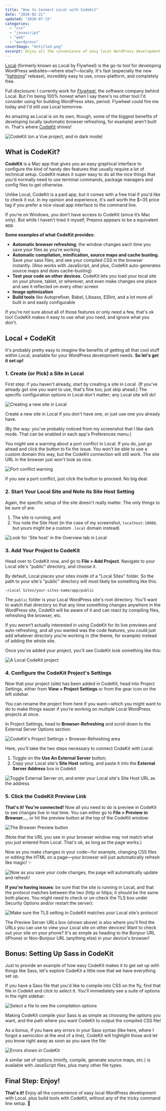 ```yaml
---
title: "How to Connect Local with CodeKit"
date: "2020-02-21"
updated: "2020-07-15"
categories: 
  - "css"
  - "javascript"
  - "web"
  - "wordpress"
coverImage: "Untitled.png"
excerpt: Enjoy all the convenience of easy local WordPress development with Local, plus build tools with CodeKit, without any of the tricky command line setup.
---
```

<script>
  
  import Callout from '$lib/components/Callout.svelte'
  import SideNote from '$lib/components/SideNote.svelte'
</script>

[Local](https://localwp.com/) (formerly known as Local by Flywheel) is the go-to tool for developing WordPress websites—where else?—locally. It's fast (especially the new "[lightning](https://localwp.com/community/t/local-5-2-3/16870)" release), incredibly easy to use, cross-platform, and completely free.

Full disclosure: I currently work for [Flywheel](https://getflywheel.com/), the software company behind Local. But I'm being 100% honest when I say there's no other tool I'd consider using for building WordPress sites, period. Flywheel could fire me today and I'd still use Local tomorrow.

As amazing as Local is on its own, though, some of the biggest benefits of developing locally (automatic browser refreshing, for example) aren't built in. That's where [CodeKit](https://codekitapp.com/) shines!

![CodeKit (on a Vue project, and in dark mode)](/images/post_images/codekit-window.png)



## What is CodeKit?

**CodeKit** is a Mac app that gives you an easy graphical interface to configure the kind of handy dev features that usually require a lot of technical setup. CodeKit makes it super easy to do all the nice things that you'd normally need to use terminal commands, package managers and config files to get otherwise.

Unlike Local, CodeKit is a paid app, but it comes with a free trial if you'd like to check it out. In my opinion and experience, it's _well_ worth the $~35 price tag if you prefer a nice visual app interface to the command line.

<SideNote>If you’re on Windows, you don’t have access to CodeKit (since it’s Mac only). But while I haven’t tried it myself, Prepros appears to be a equivalent app.</SideNote>

**Some examples of what CodeKit provides:**

- **Automatic browser refreshing**; the window changes each time you save your files as you're working
- **Automatic compilation, minification, source maps and cache busting.** Save your sass files, and see your compiled CSS in the browser instantly. (Also works with JavaScript, and plus, CodeKit auto-generates source maps and does cache-busting)
- **Test your code on other devices.** CodeKit lets you load your local site on your phone, tablet, or wherever, and even make changes one place and see it reflected on every other screen
- **Image optimization**
- **Build tools** like Autoprefixer, Babel, Libsass, ESlint, and a lot more all built in and easily configurable

If you're not sure about all of those features or only need a few, that's ok too! CodeKit makes it easy to use what you need, and ignore what you don't.


## Local + CodeKit

It's probably pretty easy to imagine the benefits of getting all that cool stuff within Local, available for your WordPress development needs. **So let's get it set up!**


### 1\. Create (or Pick) a Site in Local

First step: if you haven't already, start by creating a site in Local. (If you've already got one you want to use, that's fine too; just skip ahead.) The specific configuration options in Local don't matter; any Local site will do!

![Creating a new site in Local](/images/post_images/local-new-site-setup.png)

Create a new site in Local if you don't have one, or just use one you already have.

(By the way: you've probably noticed from my screenshot that I like dark mode. That can be enabled in each app's Preferences menu.)

You _might_ see a warning about a port conflict in Local. If you do, just go ahead and click the button to fix the issue. You won't be able to use a custom domain this way, but the CodeKit connection will still work. The site URL in the browser just won't look as nice.

![Port conflict warning](/images/post_images/port-conflict.png)

If you see a port conflict, just click the button to proceed. No big deal.


### 2\. Start Your Local Site and Note its Site Host Setting

Again, the specific setup of the site doesn't really matter. The only things to be sure of are:

1. The site is running; and
2. You note the Site Host (in the case of my screenshot, `localhost:10008`, but yours might be a custom `.local` domain instead)

![Look for 'Site host' in the Overview tab in Local](/images/post_images/Image-2020-02-20-at-8.47.39-PM-1024x691.png)


### 3\. Add Your Project to CodeKit

Head over to CodeKit now, and go to **File > Add Project**. Navigate to your Local site's "public" directory, and choose it.

By default, Local places your sites inside of a "Local Sites" folder. So the path to your site's "public" directory will most likely be something like this:

`~/Local Sites/your-sites-name/app/public`

The `public` folder is your Local WordPress site's root directory. You'll want to watch that directory so that any time something changes anywhere in the WordPress site, CodeKit will be aware of it and can react by compiling files, refreshing the browser, etc.

<SideNote>If you weren’t actually interested in using CodeKit for its live previews and auto-refreshing, and all you wanted was the code features, you could just add whatever directory you’re working in (the theme, for example) instead of adding the whole site.</SideNote>

Once you've added your project, you'll see CodeKit look something like this:

![A Local CodeKit project](/images/post_images/codekit-public-folder.png)



### 4\. Configure the CodeKit Project's Settings

Now that your project (site) has been added in CodeKit, head into Project Settings, either from **View > Project Settings** or from the gear icon on the left sidebar.

<SideNote>You can rename the project from here if you want—which you might want to do to make things easier if you’re working on multiple Local WordPress projects at once.</SideNote>

In Project Settings, head to **Browser-Refreshing** and scroll down to the External Server Options section.

![CodeKit's Project Settings > Browser-Refreshing area](/images/post_images/Image-2020-02-20-at-9.10.43-PM-1024x699.png)

Here, you'll take the two steps necessary to connect CodeKit with Local:

1. Toggle on the **Use An External Server** button;
2. Copy your Local site's **Site Host** setting, and paste it into the **External Server Address** box in Codekit

![Toggle External Server on, and enter your Local site's Site Host URL as the address](/images/post_images/image-1024x557.png)



### 5\. Click the CodeKit Preview Link

**That's it! You're connected!** Now all you need to do is preview in CodeKit to see changes live in real time. You can either go to **File > Preview** **in Browser…**, or hit the preview button at the top of the CodeKit window:

![The Browser Preview button](/images/post_images/image-1-1024x155.png)

(Note that the URL you see in your browser window may not match what you just entered from Local. That's ok, as long as the page works.)

Now as you make changes in your code—for example, changing CSS files or editing the HTML on a page—your browser will just automatically refresh like magic! ✨

![Now as you save your code changes, the page will automatically update and refresh!](/images/post_images/codekit-magic.gif) 

**If you're having issues**: be sure that the site is running in Local, and that the protocol matches between the two (http or https; it should be the same both places. You might need to check or un-check the TLS box under Security Options and/or restart the server):

![Make sure the TLS setting in CodeKit matches your Local site's protocol](/images/post_images/codekit-preview-window.png) 

The Preview Server URLs box (shown above) is also where you'll find the URLs you can use to view your Local site on other devices! Want to check out your site on your phone? It's as simple as heading to the Bonjour URL (iPhone) or Non-Bonjour URL (anything else) in your device's browser!


## Bonus: Setting Up Sass in CodeKit

Just to provide an example of how easy CodeKit makes it to get set up with things like Sass, let's explore CodeKit a little now that we have everything set up.

If you have a Sass file that you'd like to compile into CSS on the fly, find that file in Codekit and click to select it. You'll immediately see a suite of options in the right sidebar:

![Select a file to see the compilation options](/images/post_images/image-2-1024x865.png)

Making CodeKit compile your Sass is as simple as choosing the options you want, and the path where you want CodeKit to output the compiled CSS file!

As a bonus, if you have any errors in your Sass syntax (like here, where I forgot a semicolon at the end of a line), CodeKit will highlight those and let you know right away as soon as you save the file:

![Errors shown in CodeKit](/images/post_images/image-3-1024x449.png)

A similar set of options (minify, compile, generate source maps, etc.) is available with JavaScript files, plus many other file types.


## Final Step: Enjoy!

**That's it!** Enjoy all the convenience of easy local WordPress development with Local, plus build tools with CodeKit, without any of the tricky command line setup. 🎉
